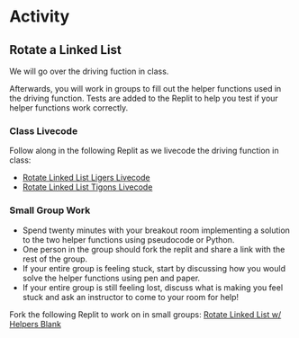 # Activity

## Rotate a Linked List

We will go over the driving fuction in class.

Afterwards, you will work in groups to fill out the helper functions used in the driving function. Tests are added to the Replit to help you test if your helper functions work correctly.

### Class Livecode

Follow along in the following Replit as we livecode the driving function in class: 
* [Rotate Linked List Ligers Livecode](https://replit.com/@adadev/Rotate-Linked-List-Ligers-Livecode)
* [Rotate Linked List Tigons Livecode](https://replit.com/@adadev/Rotate-Linked-List-Tigons-Livecode)


### Small Group Work

- Spend twenty minutes with your breakout room implementing a solution to the two helper functions using pseudocode or Python. 
- One person in the group should fork the replit and share a link with the rest of the group.
- If your entire group is feeling stuck, start by discussing how you would solve the helper functions using pen and paper.
- If your entire group is still feeling lost, discuss what is making you feel stuck and ask an instructor to come to your room for help!

Fork the following Replit to work on in small groups: [Rotate Linked List w/ Helpers Blank](https://replit.com/@adadev/Rotate-Linked-List-Helpers-Blank)
